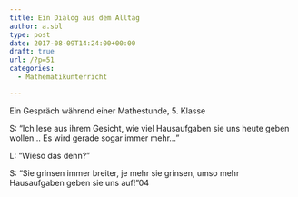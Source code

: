 ```yaml
---
title: Ein Dialog aus dem Alltag
author: a.sbl
type: post
date: 2017-08-09T14:24:00+00:00
draft: true
url: /?p=51
categories:
  - Mathematikunterricht

---
```

Ein Gespräch während einer Mathestunde, 5. Klasse

S: &#8220;Ich lese aus ihrem Gesicht, wie viel Hausaufgaben sie uns heute geben wollen&#8230; Es wird gerade sogar immer mehr&#8230;&#8221;

L: &#8220;Wieso das denn?&#8221;

S: &#8220;Sie grinsen immer breiter, je mehr sie grinsen, umso mehr Hausaufgaben geben sie uns auf!&#8221;04